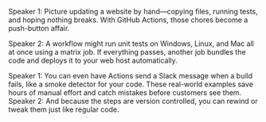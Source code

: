 Speaker 1: Picture updating a website by hand—copying files, running tests, and hoping nothing breaks. With GitHub Actions, those chores become a push-button affair.

Speaker 2: A workflow might run unit tests on Windows, Linux, and Mac all at once using a matrix job. If everything passes, another job bundles the code and deploys it to your web host automatically.

Speaker 1: You can even have Actions send a Slack message when a build fails, like a smoke detector for your code. These real-world examples save hours of manual effort and catch mistakes before customers see them.
Speaker 2: And because the steps are version controlled, you can rewind or tweak them just like regular code.
